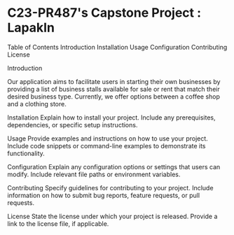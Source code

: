 # C23-PR487's Capstone Project : LapakIn

Table of Contents
Introduction
Installation
Usage
Configuration
Contributing
License

Introduction <a name="introduction"></a>

Our application aims to facilitate users in starting their own businesses by providing a list of business stalls available for sale or rent that match their desired business type. Currently, we offer options between a coffee shop and a clothing store.

Installation <a name="installation"></a>
Explain how to install your project. Include any prerequisites, dependencies, or specific setup instructions.

Usage <a name="usage"></a>
Provide examples and instructions on how to use your project. Include code snippets or command-line examples to demonstrate its functionality.

Configuration <a name="configuration"></a>
Explain any configuration options or settings that users can modify. Include relevant file paths or environment variables.

Contributing <a name="contributing"></a>
Specify guidelines for contributing to your project. Include information on how to submit bug reports, feature requests, or pull requests.

License <a name="license"></a>
State the license under which your project is released. Provide a link to the license file, if applicable.
